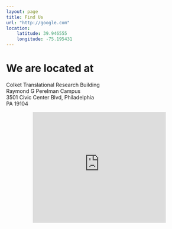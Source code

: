 ```yaml
---
layout: page
title: Find Us
url: "http://google.com"
location:
    latitude: 39.946555
    longitude: -75.195431
---
```


# We are located at

<div class="col-lg-6 col-md-3">
<p>
Colket Translational Research Building<br>
Raymond G Perelman Campus<br>
3501 Civic Center Blvd, Philadelphia<br>
PA 19104
</p>
</div>

<div class="col-lg-6 col-md-6">
<center>
<iframe frameborder="0" style="border:0; min-width:360px; min-height:300px" src="https://www.google.com/maps/embed/v1/place?q=place_id:ChIJkZBWL1zGxokRnRGQ3NOAWt8&key=AIzaSyAtkFnKRcD_SXI57sG7kJLHbyEstWEth14" allowfullscreen></iframe> 
</center>
</div>
